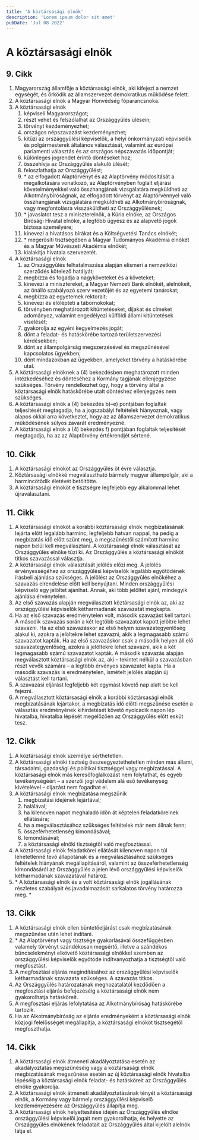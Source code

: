 ```yaml
---
title: 'A köztársasági elnök'
description: 'Lorem ipsum dolor sit amet'
pubDate: 'Jul 08 2022'
---
```


# A köztársasági elnök

## 9. Cikk
1. Magyarország államfője a köztársasági elnök, aki kifejezi a nemzet egységét, és őrködik az államszervezet demokratikus működése felett.
2. A köztársasági elnök a Magyar Honvédség főparancsnoka.
3. A köztársasági elnök
   1. képviseli Magyarországot;
   2. részt vehet és felszólalhat az Országgyűlés ülésein;
   3. törvényt kezdeményezhet;
   4. országos népszavazást kezdeményezhet;
   5. kitűzi az országgyűlési képviselők, a helyi önkormányzati képviselők és polgármesterek általános választását, valamint az európai parlamenti választás és az országos népszavazás időpontját;
   6. különleges jogrendet érintő döntéseket hoz;
   7. összehívja az Országgyűlés alakuló ülését;
   8. feloszlathatja az Országgyűlést;
   9. \* az elfogadott Alaptörvényt és az Alaptörvény módosítását a megalkotására vonatkozó, az Alaptörvényben foglalt eljárási követelményekkel való összhangjának vizsgálatára megküldheti az Alkotmánybíróságnak, az elfogadott törvényt az Alaptörvénnyel való összhangjának vizsgálatára megküldheti az Alkotmánybíróságnak, vagy megfontolásra visszaküldheti az Országgyűlésnek;
   10. \* javaslatot tesz a miniszterelnök, a Kúria elnöke, az Országos Bírósági Hivatal elnöke, a legfőbb ügyész és az alapvető jogok biztosa személyére;
   11. kinevezi a hivatásos bírákat és a Költségvetési Tanács elnökét;
   12. \* megerősíti tisztségében a Magyar Tudományos Akadémia elnökét és a Magyar Művészeti Akadémia elnökét;
   13. kialakítja hivatala szervezetét.
4. A köztársasági elnök
   1. az Országgyűlés felhatalmazása alapján elismeri a nemzetközi szerződés kötelező hatályát;
   2. megbízza és fogadja a nagyköveteket és a követeket;
   3. kinevezi a minisztereket, a Magyar Nemzeti Bank elnökét, alelnökeit, az önálló szabályozó szerv vezetőjét és az egyetemi tanárokat;
   4. megbízza az egyetemek rektorait;
   5. kinevezi és előlépteti a tábornokokat;
   6. törvényben meghatározott kitüntetéseket, díjakat és címeket adományoz, valamint engedélyezi külföldi állami kitüntetések viselését;
   7. gyakorolja az egyéni kegyelmezés jogát;
   8. dönt a feladat- és hatáskörébe tartozó területszervezési kérdésekben;
   9. dönt az állampolgárság megszerzésével és megszűnésével kapcsolatos ügyekben;
   10. dönt mindazokban az ügyekben, amelyeket törvény a hatáskörébe utal.
5. A köztársasági elnöknek a (4) bekezdésben meghatározott minden intézkedéséhez és döntéséhez a Kormány tagjának ellenjegyzése szükséges. Törvény rendelkezhet úgy, hogy a törvény által a köztársasági elnök hatáskörébe utalt döntéshez ellenjegyzés nem szükséges.
6. A köztársasági elnök a (4) bekezdés b)–e) pontjában foglaltak teljesítését megtagadja, ha a jogszabályi feltételek hiányoznak, vagy alapos okkal arra következtet, hogy az az államszervezet demokratikus működésének súlyos zavarát eredményezné.
7. A köztársasági elnök a (4) bekezdés f) pontjában foglaltak teljesítését megtagadja, ha az az Alaptörvény értékrendjét sértené.

## 10. Cikk
1. A köztársasági elnököt az Országgyűlés öt évre választja.
2. Köztársasági elnökké megválasztható bármely magyar állampolgár, aki a harmincötödik életévét betöltötte.
3. A köztársasági elnököt e tisztségre legfeljebb egy alkalommal lehet újraválasztani.

## 11. Cikk
1. A köztársasági elnököt a korábbi köztársasági elnök megbízatásának lejárta előtt legalább harminc, legfeljebb hatvan nappal, ha pedig a megbízatás idő előtt szűnt meg, a megszűnéstől számított harminc napon belül kell megválasztani. A köztársasági elnök választását az Országgyűlés elnöke tűzi ki. Az Országgyűlés a köztársasági elnököt titkos szavazással választja.
2. A köztársasági elnök választását jelölés előzi meg. A jelölés érvényességéhez az országgyűlési képviselők legalább egyötödének írásbeli ajánlása szükséges. A jelölést az Országgyűlés elnökéhez a szavazás elrendelése előtt kell benyújtani. Minden országgyűlési képviselő egy jelöltet ajánlhat. Annak, aki több jelöltet ajánl, mindegyik ajánlása érvénytelen.
3. Az első szavazás alapján megválasztott köztársasági elnök az, aki az országgyűlési képviselők kétharmadának szavazatát megkapta.
4. Ha az első szavazás eredménytelen volt, második szavazást kell tartani. A második szavazás során a két legtöbb szavazatot kapott jelöltre lehet szavazni. Ha az első szavazáskor az első helyen szavazategyenlőség alakul ki, azokra a jelöltekre lehet szavazni, akik a legmagasabb számú szavazatot kapták. Ha az első szavazáskor csak a második helyen áll elő szavazategyenlőség, azokra a jelöltekre lehet szavazni, akik a két legmagasabb számú szavazatot kapták. A második szavazás alapján megválasztott köztársasági elnök az, aki – tekintet nélkül a szavazásban részt vevők számára – a legtöbb érvényes szavazatot kapta. Ha a második szavazás is eredménytelen, ismételt jelölés alapján új választást kell tartani.
5. A szavazási eljárást legfeljebb két egymást követő nap alatt be kell fejezni.
6. A megválasztott köztársasági elnök a korábbi köztársasági elnök megbízatásának lejártakor, a megbízatás idő előtti megszűnése esetén a választás eredményének kihirdetését követő nyolcadik napon lép hivatalba, hivatalba lépését megelőzően az Országgyűlés előtt esküt tesz.

## 12. Cikk
1. A köztársasági elnök személye sérthetetlen.
2. A köztársasági elnöki tisztség összeegyeztethetetlen minden más állami, társadalmi, gazdasági és politikai tisztséggel vagy megbízatással. A köztársasági elnök más keresőfoglalkozást nem folytathat, és egyéb tevékenységéért – a szerzői jogi védelem alá eső tevékenység kivételével – díjazást nem fogadhat el.
3. A köztársasági elnök megbízatása megszűnik
   1. megbízatási idejének lejártával;
   2. halálával;
   3. ha kilencven napot meghaladó időn át képtelen feladatköreinek ellátására;
   4. ha a megválasztásához szükséges feltételek már nem állnak fenn;
   5. összeférhetetlenség kimondásával;
   6. lemondásával;
   7. a köztársasági elnöki tisztségtől való megfosztással.
4. A köztársasági elnök feladatkörei ellátását kilencven napon túl lehetetlenné tevő állapotának és a megválasztásához szükséges feltételek hiányának megállapításáról, valamint az összeférhetetlenség kimondásáról az Országgyűlés a jelen lévő országgyűlési képviselők kétharmadának szavazatával határoz.
5. \* A köztársasági elnök és a volt köztársasági elnök jogállásának részletes szabályait és javadalmazását sarkalatos törvény határozza meg. *

## 13. Cikk
1. A köztársasági elnök ellen büntetőeljárást csak megbízatásának megszűnése után lehet indítani.
2. \* Az Alaptörvényt vagy tisztsége gyakorlásával összefüggésben valamely törvényt szándékosan megsértő, illetve a szándékos bűncselekményt elkövető köztársasági elnökkel szemben az országgyűlési képviselők egyötöde indítványozhatja a tisztségtől való megfosztást.
3. A megfosztási eljárás megindításához az országgyűlési képviselők kétharmadának szavazata szükséges. A szavazás titkos.
4. Az Országgyűlés határozatának meghozatalától kezdődően a megfosztási eljárás befejezéséig a köztársasági elnök nem gyakorolhatja hatásköreit.
5. A megfosztási eljárás lefolytatása az Alkotmánybíróság hatáskörébe tartozik.
6. Ha az Alkotmánybíróság az eljárás eredményeként a köztársasági elnök közjogi felelősségét megállapítja, a köztársasági elnököt tisztségétől megfoszthatja.

## 14. Cikk
1. A köztársasági elnök átmeneti akadályoztatása esetén az akadályoztatás megszűnéséig vagy a köztársasági elnök megbízatásának megszűnése esetén az új köztársasági elnök hivatalba lépéséig a köztársasági elnök feladat- és hatásköreit az Országgyűlés elnöke gyakorolja.
2. A köztársasági elnök átmeneti akadályoztatásának tényét a köztársasági elnök, a Kormány vagy bármely országgyűlési képviselő kezdeményezésére az Országgyűlés állapítja meg.
3. A köztársasági elnök helyettesítése idején az Országgyűlés elnöke országgyűlési képviselői jogait nem gyakorolhatja, és helyette az Országgyűlés elnökének feladatait az Országgyűlés által kijelölt alelnök látja el.
